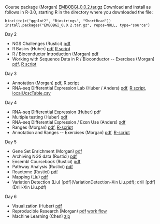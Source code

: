 Course package (Morgan) [EMBOBGI_0.0.2.tar.gz](EMBOBGI_0.0.2.tar.gz)
Download and install as follows in R-3.0, starting R in the directory
where you downloaded the file:

    biocLite(c("ggplot2", "Biostrings", "ShortRead"))
    install.packages("EMBOBGI_0.0.2.tar.gz", repos=NULL, type="source")

Day 2

- NGS Challenges (Rustici) [pdf](NGS_challenges_Rustici.pdf)
- R Basics (Huber) [pdf](R-Basics-Huber/R-Basics.pdf)
  [R script](R-Basics-Huber/R-Basics.R)
- R / Bioconductor Introduction (Morgan) [pdf](Morgan-RBioc-intro.pdf)
- Working with Sequence Data in R / Bioconductor -- Exercises (Morgan)
  [pdf](Morgan-Working-with-seq-data.pdf),
  [R script](Working-with-sequence-data.R)

Day 3

- Annotation (Morgan) [pdf](Annotation.pdf), [R script](Annotation.R)
- RNA-seq Differential Expression Lab (Huber / Anders)
  [pdf](DESeq2_parathyroid.pdf), [R script](DESeq2_parathyroid.R),
  [localUcscTable.csv](localUcscTable.csv)

Day 4

- RNA-seq Differential Expression (Huber) [pdf](131119-bgi-huber-de.pdf)
- Multiple testing (Huber) [pdf](131121-bgi-huber-multtestindepfilt.pdf)
- RNA-seq Differential Expression / Exon Use (Anders) [pdf](2013_11__BGI-HTS-Course__DESeq2_DEXSeq.pdf)
- Ranges (Morgan) [pdf](Ranges.pdf), [R-script](Ranges.R)
- Annotation and Ranges -- Exercises (Morgan)
  [pdf](Annotation-and-ranges.pdf),
  [R-script](Annotation-and-ranges.R)

Day 5

- Gene Set Enrichment (Morgan) [pdf](GeneSetEnrichment.pdf)
- Archiving NGS data (Rustici) [pdf](Archiving_NGS_Rustici.pdf)
- Ensembl Coursebook (Rustici) [pdf](Ensembl_coursebook.pdf)
- Pathway Analysis (Rustici) [pdf](Pathway_analysis_Rustici.pdf)
- Reactome (Rustici) [pdf](Reactome_Tutorial.pdf)
- Mapping (Liu) [pdf](mappingprac.pdf)
- Variation Detection (Liu) [pdf](VariationDetection-Xin Liu.pdf); drill [pdf](Drill-Xin Liu.pdf)

Day 6

- Visualization (Huber) [pdf](130612-csda-viz-huber.pdf)
- Reproducible Research (Morgan) [pdf](reproducible-research.pdf) [work flow](reproducible-research.Rmd)
- Machine Learning (Chen) [zip](2013-EMBO-Machine_Learning-GangChen.zip)
